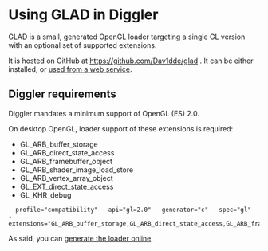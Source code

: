 # Using GLAD in Diggler

GLAD is a small, generated OpenGL loader targeting a single GL version with an optional set of supported extensions.

It is hosted on GitHub at https://github.com/Dav1dde/glad . It can be either installed, or [used from a web service](http://glad.dav1d.de/).

## Diggler requirements

Diggler mandates a minimum support of OpenGL (ES) 2.0.

On desktop OpenGL, loader support of these extensions is required:

* GL_ARB_buffer_storage
* GL_ARB_direct_state_access
* GL_ARB_framebuffer_object
* GL_ARB_shader_image_load_store
* GL_ARB_vertex_array_object
* GL_EXT_direct_state_access
* GL_KHR_debug

```
--profile="compatibility" --api="gl=2.0" --generator="c" --spec="gl" --extensions="GL_ARB_buffer_storage,GL_ARB_direct_state_access,GL_ARB_framebuffer_object,GL_ARB_shader_image_load_store,GL_ARB_vertex_array_object,GL_EXT_direct_state_access,GL_KHR_debug"
```

As said, you can [generate the loader online](http://glad.dav1d.de/#profile=compatibility&language=c&specification=gl&loader=on&api=gl%3D2.0&extensions=GL_ARB_buffer_storage&extensions=GL_ARB_direct_state_access&extensions=GL_ARB_framebuffer_object&extensions=GL_ARB_shader_image_load_store&extensions=GL_ARB_vertex_array_object&extensions=GL_EXT_direct_state_access&extensions=GL_KHR_debug).
